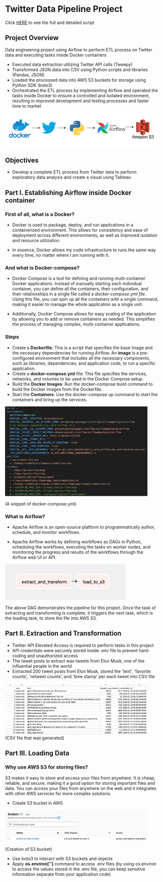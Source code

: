 # Twitter Data Pipeline Project

Click [HERE](https://github.com/choijin/Twitter_Data_Pipeline_ETL/tree/main/airflow-docker) to see the full and detailed script

## Project Overview
Data engineering project using Airflow to perform ETL process on Twitter data and executing tasks inside Docker containers

* Executed data extraction utilizing Twitter API calls (Tweepy)
* Transformed JSON data into CSV using Python scripts and libraries (Pandas, JSON)
* Loaded the processed data into AWS S3 buckets for storage using Python SDK (boto3)
* Orchestrated the ETL process by implementing Airflow and operated the tasks inside Docker to ensure a controlled and isolated environment, resulting in improved development and testing processes and faster time to market

![](/images/pipeline_img_new.png) 

## Objectives
* Develop a complete ETL process from Twitter data to perform exploratory data analysis and create a visual using Tableau

## Part I. Establishing Airflow inside Docker container

### First of all, what is a Docker?

* Docker is used to package, deploy, and run applications in a containerized environment. This allows for consistency and ease of deployment across different environments, as well as improved isolation and resource utilization.

* In essence, Docker allows my code infrastructure to runs the same way every time, no matter where I am running with it.

### And what is Docker-compose?

* Docker Compose is a tool for defining and running multi-container Docker applications. Instead of manually starting each individual container, you can define all the containers, their configuration, and their relationships in a single file called a *docker-compose.yml file*. Using this file, you can spin up all the containers with a single command, making it easier to manage the whole application as a single unit. 

* Additionally, Docker Compose allows for easy scaling of the application by allowing you to add or remove containers as needed. This simplifies the process of managing complex, multi-container applications.

### Steps

* Create a **Dockerfile**: This is a script that specifies the base image and the necessary dependencies for running Airflow. An **image** is a pre-configured environment that includes all the necessary components, such as libraries, dependencies, and application code, to run a specific application. 
* Create a **docker-compose.yml** file: This file specifies the services, networks, and volumes to be used in the Docker Compose setup.
* Build the **Docker Images**: Run the docker-compose build command to build the Docker images from the Dockerfile.
* Start the **Containers**: Use the docker-compose up command to start the containers and bring up the services.

![](/images/docker-compose.png)

(A snippet of docker-compose.yml)

### What is Airflow?

* Apache Airflow is an open-source platform to programmatically author, schedule, and monitor workflows. 

* Apache Airflow works by defining workflows as DAGs in Python, scheduling the workflows, executing the tasks on worker nodes, and monitoring the progress and results of the workflows through the Airflow web UI or API.

![](/images/dag.png) 

The above DAG demonstrates the pipeline for this project. Once the task of extracting and transforming is complete, it triggers the next task, which is the loading task, to store the file into AWS S3.

## Part II. Extraction and Transformation

* Twitter API Elevated Access is required to perform tasks in this project
* API credentials were securely stored inside .env file to prevent hard-coding and unauthorized access
* The tweet posts to extract was tweets from Elon Musk, one of the influential people in the world
* Extracted 200 tweet posts from Elon Musk, stored the 'text', 'favorite counts', 'retweet counts', and 'time stamp' per each tweet into CSV file

![](/images/elon.png)
(CSV file that was generated)

## Part III. Loading Data

### Why use AWS S3 for storing files?
S3 makes it easy to store and access your files from anywhere. It is cheap, reliable, and secure, making it a good option for storing important files and data. You can access your files from anywhere on the web and it integrates with other AWS services for more complex solutions.

* Create S3 bucket in AWS

![](/images/bucket.png)

(Creation of S3 bucket)

* Use boto3 to interact with S3 buckets and objects
* Apply **os.environ['']** command to access .env files (by using os.environ to access the values stored in the .env file, you can keep sensitive information separate from your application code)


